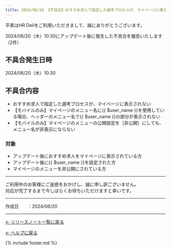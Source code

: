 ```yaml
---
title: 2024/06/20 【不具合】おすすめ求人で指定した選考プロセスが、マイページに表示されない　他2件
---
```


平素はHR Deliをご利用いただきまして、誠にありがとうございます。

2024/06/20（木）10:30にアップデート後に発生した不具合を報告いたします（2件）


## 不具合発生日時
2024/06/20（木）10:30

## 不具合内容

* おすすめ求人で指定した選考プロセスが、マイページに表示されない
* 【モバイルのみ】マイページのメニュー名に{{ $user_name }}を使用している場合、ヘッダーのメニュー名で{{ $user_name }}の部分が表示されない
* 【モバイルのみ】マイページのメニューの公開設定を［非公開］にしても、メニュー名が非表示にならない

### 対象
* アップデート後におすすめ求人をマイページに表示されている方
* アップデート後に{{ $user_name }}を設定された方
* マイページのメニューを非公開にされている方

-----------------------------------------------

ご利用中のお客様にご迷惑をおかけし、誠に申し訳ございません。<br>
対応が完了するまで今しばらくお待ちいただけますと幸いです。<br>

-------------

<p>作成日　　：2024/06/20</p>

-------------

[← リリースノート一覧に戻る](https://e2info.github.io/hrdeli-docs/release-notes/archive)<br>

[← ヘルプに戻る](https://e2info.github.io/hrdeli-docs/)<br>

{% include footer.md %}